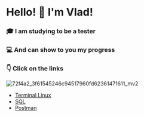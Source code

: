 # Hello! :wave: I'm Vlad! #

### :mortar_board: I am studying to be a tester ### 
### :computer: And can show to you my progress ###
### :point_down: Click on the links ### 

![72f4a2_3f61545246c94517960fd62361471611_mv2](https://user-images.githubusercontent.com/101735229/174901560-44999e1b-c46d-47c2-a02b-7f6a44ec75c4.gif)

* [Terminal Linux](https://github.com/SolovyevVlad/HomeWork_Terminal_Linux)
* [SQL](https://github.com/SolovyevVlad/HomeWork_SQL)
* [Postman](https://github.com/SolovyevVlad/HomeWork_Postman)
